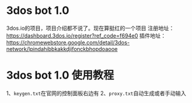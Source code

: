 # 3dos bot 1.0 
3dos.io的项目，项目介绍都不说了。现在算挺红的一个项目
注册地址：https://dashboard.3dos.io/register?ref_code=f694e0
插件地址：https://chromewebstore.google.com/detail/3dos-network/lpindahibbkakkdjifonckbhopdoaooe

# 3dos bot 1.0 使用教程
1、``keygen.txt``在官网的控制面板右边有
2、``proxy.txt``自动生成或者手动输入
